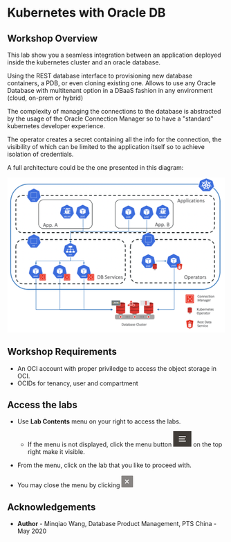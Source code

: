 # Kubernetes with Oracle DB #

## Workshop Overview ##

This lab show you a seamless integration between an application deployed inside the kubernetes cluster and an oracle database.

Using the REST database interface to provisioning new database containers, a PDB, or even cloning existing one. Allows to use any Oracle Database with multitenant option in a DBaaS fashion in any environment (cloud, on-prem or hybrid)

The complexity of managing the connections to the database is abstracted by the usage of the Oracle Connection Manager so to have a "standard" kubernetes developer experience.

The operator creates a secret containing all the info for the connection, the visibility of which can be limited to the application itself so to achieve isolation of credentials.

A full architecture could be the one presented in this diagram:

![](./images/architecture.png " ")

## Workshop Requirements

- An OCI account with proper priviledge to access the object storage in OCI.
- OCIDs for tenancy, user and compartment



## Access the labs ##

- Use **Lab Contents** menu on your right to access the labs.
    - If the menu is not displayed, click the menu button ![](./images/menu-button.png) on the top right  make it visible.

- From the menu, click on the lab that you like to proceed with. 

- You may close the menu by clicking ![](./images/menu-close.png "")

## Acknowledgements

- **Author** - Minqiao Wang, Database Product Management, PTS China - May 2020